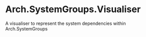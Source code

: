 # Arch.SystemGroups.Visualiser
A visualiser to represent the system dependencies within Arch.SystemGroups
